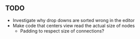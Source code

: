 ## TODO
- Investigate why drop downs are sorted wrong in the editor
- Make code that centers view read the actual size of nodes
    - Padding to respect size of connections?